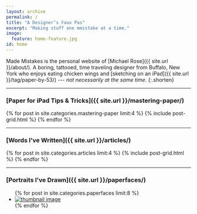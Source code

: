 ```yaml
---
layout: archive
permalink: /
title: "A Designer’s Faux Pas"
excerpt: "Making stuff one mmistake at a time."
image:
  feature: home-feature.jpg
id: home
---
```


Made Mistakes is the personal website of [Michael Rose]({{ site.url }}/about/). A boring, tattooed, time traveling designer from Buffalo, New York who enjoys eating chicken wings and [sketching on an iPad]({{ site.url }}/tag/paper-by-53/) --- *not necessarily at the same time*.
{:.shorten}

---

### [Paper for iPad Tips & Tricks]({{ site.url }}/mastering-paper/)

<div class="tiles">
{% for post in site.categories.mastering-paper limit:4 %}
	{% include post-grid.html %}
{% endfor %}
</div><!-- /.tiles -->

---

### [Words I've Written]({{ site.url }}/articles/)

<div class="tiles">
{% for post in site.categories.articles limit:4 %}
  {% include post-grid.html %}
{% endfor %}
</div><!-- /.tiles -->

---

### [Portraits I've Drawn]({{ site.url }}/paperfaces/)

<ul class="th-grid-full">
{% for post in site.categories.paperfaces limit:8 %}
  <li><a href="{{ site.url }}{{ post.url }}" title="{{ post.title }}"><img src="{{ site.url }}/images/{{ post.image.thumb }}" alt="thumbnail image"></a></li>
{% endfor %}
</ul>